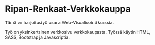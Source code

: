 # Ripan-Renkaat-Verkkokauppa
Tämä on harjoitustyö osana Web-Visualisointi kurssia.

Työ on yksinkertainen verkkosivu verkkokaupasta. Työssä käytin HTML, SASS, Bootstrap ja Javascriptia.
